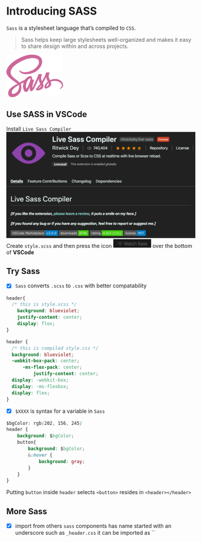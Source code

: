 # Introducing SASS
`Sass` is a stylesheet language that’s compiled to `CSS`.<br>
> Sass helps keep large stylesheets well-organized and makes it easy to share design within and across projects.

<img src="./res/SassLOGO.png" width="150"/>

## Use SASS in VSCode
Install `Live Sass Compiler` <br>
<img src="./res/VSCodePluginSASS.png" width="500"/>
<br>
Create `style.scss` and then press the icon <img src="./res/WatchSassIcon.png" width=100> over the bottom of **VSCode**

## Try Sass 
- [x] `Sass` converts `.scss` to `.css` with better compatability 
```css
header{
  /* this is style.scss */
    background: blueviolet;
    justify-content: center;
    display: flex;
}
```
```css
header {
  /* this is compiled style.css */
  background: blueviolet;
  -webkit-box-pack: center;
      -ms-flex-pack: center;
          justify-content: center;
  display: -webkit-box;
  display: -ms-flexbox;
  display: flex;
}
```
- [x] `$XXXX` is syntax for a variable in `Sass`
```css
$bgColor: rgb(202, 156, 245)
header {
    background: $bgColor;
    button{
        background: $bgColor;
        &:hover {
            background: gray;
        }
    }
} 
```
Putting `button` inside `header` selects `<button>` resides in `<header></header>`

## More Sass
- [x] import from others
`sass` components has name started with an underscore such as `_header.css` it can be imported as ``